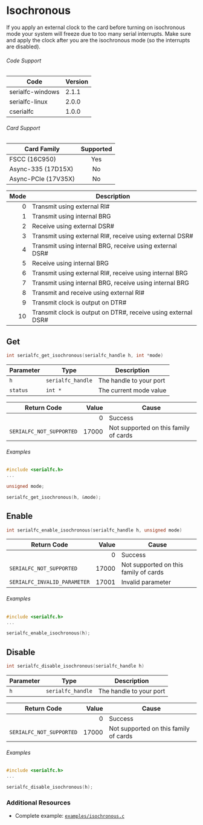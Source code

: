 # Isochronous

If you apply an external clock to the card before turning on isochronous mode your system will freeze due to too many serial interrupts. Make sure and apply the clock after you are the  isochronous mode (so the interrupts are disabled).

###### Code Support
| Code | Version |
| ---- | ------- |
| serialfc-windows | 2.1.1 |
| serialfc-linux | 2.0.0 |
| cserialfc | 1.0.0 |

###### Card Support
| Card Family | Supported |
| ----------- |:-----:|
| FSCC (16C950) | Yes |
| Async-335 (17D15X) | No |
| Async-PCIe (17V35X) | No |

| Mode | Description |
| ----:| ----------- |
| 0 | Transmit using external RI# |
| 1 | Transmit using internal BRG |
| 2 | Receive using external DSR# |
| 3 | Transmit using external RI#, receive using external DSR# |
| 4 | Transmit using internal BRG, receive using external DSR# |
| 5 | Receive using internal BRG |
| 6 | Transmit using external RI#, receive using internal BRG |
| 7 | Transmit using internal BRG, receive using internal BRG |
| 8 | Transmit and receive using external RI# |
| 9 | Transmit clock is output on DTR# |
| 10 | Transmit clock is output on DTR#, receive using external DSR# |


## Get
```c
int serialfc_get_isochronous(serialfc_handle h, int *mode)
```

| Parameter | Type | Description |
| --------- | ---- | ----------- |
| `h` | `serialfc_handle` | The handle to your port |
| `status` | `int *` | The current mode value |

| Return Code | Value | Cause |
| ----------- | -----:| ----- |
| | 0 | Success |
| `SERIALFC_NOT_SUPPORTED` | 17000 | Not supported on this family of cards |

###### Examples
```c
#include <serialfc.h>
...

unsigned mode;

serialfc_get_isochronous(h, &mode);
```


## Enable
```c
int serialfc_enable_isochronous(serialfc_handle h, unsigned mode)
```

| Return Code | Value | Cause |
| ----------- | -----:| ----- |
| | 0 | Success |
| `SERIALFC_NOT_SUPPORTED` | 17000 | Not supported on this family of cards |
| `SERIALFC_INVALID_PARAMETER` | 17001 | Invalid parameter |

###### Examples
```c
#include <serialfc.h>
...

serialfc_enable_isochronous(h);
```


## Disable
```c
int serialfc_disable_isochronous(serialfc_handle h)
```

| Parameter | Type | Description |
| --------- | ---- | ----------- |
| `h` | `serialfc_handle` | The handle to your port |

| Return Code | Value | Cause |
| ----------- | -----:| ----- |
| | 0 | Success |
| `SERIALFC_NOT_SUPPORTED` | 17000 | Not supported on this family of cards |

###### Examples
```c
#include <serialfc.h>
...

serialfc_disable_isochronous(h);
```


### Additional Resources
- Complete example: [`examples/isochronous.c`](../examples/isochronous.c)

